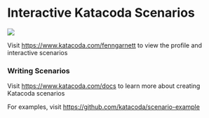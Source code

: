 # Interactive Katacoda Scenarios

[![](http://shields.katacoda.com/katacoda/fenngarnett/count.svg)](https://www.katacoda.com/fenngarnett "Get your profile on Katacoda.com")

Visit https://www.katacoda.com/fenngarnett to view the profile and interactive scenarios

### Writing Scenarios
Visit https://www.katacoda.com/docs to learn more about creating Katacoda scenarios

For examples, visit https://github.com/katacoda/scenario-example
